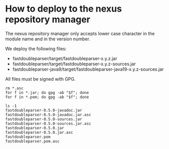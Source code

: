 # How to deploy to the nexus repository manager

The nexus repository manager only accepts lower case character in the module name and in the version
number.

We deploy the following files:

- fastdoubleparser/target/fastdoubleparser-x.y.z.jar
- fastdoubleparser/target/fastdoubleparser-x.y.z-sources.jar
- fastdoubleparser-java9/target/fastdoubleparser-java19-x.y.z-sources.jar


All files must be signed with GPG.

```shell
rm *.asc
for f in *.jar; do gpg -ab "$f"; done
for f in *.pom; do gpg -ab "$f"; done
```

```shell
ls -1
fastdoubleparser-0.5.0-javadoc.jar
fastdoubleparser-0.5.0-javadoc.jar.asc
fastdoubleparser-0.5.0-sources.jar
fastdoubleparser-0.5.0-sources.jar.asc
fastdoubleparser-0.5.0.jar
fastdoubleparser-0.5.0.jar.asc
fastdoubleparser.pom
fastdoubleparser.pom.asc
```